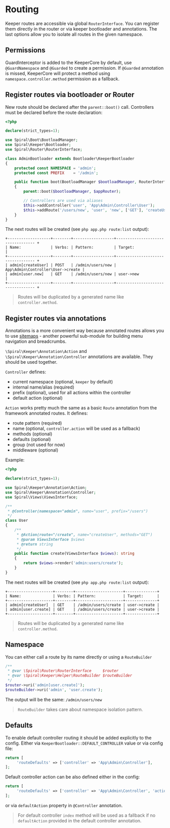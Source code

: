 # Routing
Keeper routes are accessible via global `RouterInterface`.
You can register them directly in the router or via keeper bootloader and annotations.
The last options allow you to isolate all routes in the given namespace.

## Permissions
GuardInterceptor is added to the KeeperCore by default, use `@GuardNamespace` and `@Guarded` to create a permission. 
If `@Guarded` annotation is missed, KeeperCore will protect a method using `namespace.controller.method` permission as a fallback.

## Register routes via bootloader or Router

New route should be declared after the `parent::boot()` call. Controllers must be declared before the route declaration:
```php
<?php

declare(strict_types=1);

use Spiral\Boot\BootloadManager;
use Spiral\Keeper\Bootloader;
use Spiral\Router\RouterInterface;

class AdminBootloader extends Bootloader\KeeperBootloader
{
    protected const NAMESPACE = 'admin';
    protected const PREFIX    = '/admin';

    public function boot(BootloadManager $bootloadManager, RouterInterface $appRouter): void
    {
        parent::boot($bootloadManager, $appRouter);

        // Controllers are used via aliases
        $this->addController('user', 'App\Admin\Controller\User');
        $this->addRoute('/users/new', 'user', 'new', ['GET'], 'createUser');
    }
}
```
The next routes will be created (see `php app.php route:list` output):
```
+-------------------+--------+------------------+---------------------------------- +
| Name:             | Verbs: | Pattern:         | Target:                           |
+-------------------+--------+------------------+---------------------------------- +
| admin[createUser] | POST   | /admin/users/new | App\Admin\Controller\User->create |
| admin[user.new]   | GET    | /admin/users/new | user->new                         |
+-------------------+--------+------------------+---------------------------------- +
```
> Routes will be duplicated by a generated name like `controller.method`.

## Register routes via annotations
Annotations is a more convenient way because annotated routes allows you to use [sitemaps](/keeper/sitemap.md) - another powerful sub-module for building menu navigation and breadcrumbs.

`\Spiral\Keeper\Annotation\Action` and `\Spiral\Keeper\Annotation\Controller` annotations are available. They should be used together.

`Controller` defines:
 - current namespace (optional, `keeper` by default)
 - internal name/alias (required)
 - prefix (optional), used for all actions within the controller
 - default action (optional)
 
`Action` works pretty much the same as a basic `Route` annotation from the framework annotated routes. It defines:
- route pattern (required)
- name (optional, `controller.action` will be used as a fallback)
- methods (optional)
- defaults (optional)
- group (not used for now)
- middleware (optional)

Example:
```php
<?php

declare(strict_types=1);

use Spiral\Keeper\Annotation\Action;
use Spiral\Keeper\Annotation\Controller;
use Spiral\Views\ViewsInterface;

/**
 * @Controller(namespace="admin", name="user", prefix="/users")
 */
class User
{
    /**
     * @Action(route="/create", name="createUser", methods="GET")
     * @param ViewsInterface $views
     * @return string
     */
    public function create(ViewsInterface $views): string
    {
        return $views->render('admin:users/create');
    }
}
``` 
The next routes will be created (see `php app.php route:list` output):
```
+--------------------+--------+---------------------+--------------+
| Name:              | Verbs: | Pattern:            | Target:      |
+--------------------+--------+---------------------+--------------+
| admin[createUser]  | GET    | /admin/users/create | user->create |
| admin[user.create] | GET    | /admin/users/create | user->create |
+--------------------+--------+---------------------+--------------+
```
> Routes will be duplicated by a generated name like `controller.method`.

## Namespace
You can either call a route by its name directly or using a `RouteBuilder`
```php
/**
 * @var \Spiral\Router\RouterInterface     $router 
 * @var \Spiral\Keeper\Helper\RouteBuilder $routeBuilder
 */
$router->uri('admin[user.create]');
$routeBuilder->uri('admin', 'user.create');
```
The output will be the same: `/admin/users/new`
> `RouteBuilder` takes care about namespace isolation pattern.

## Defaults
To enable default controller routing it should be added explicitly to the config.
Either via `KeeperBootloader::DEFAULT_CONTROLLER` value or via config file:
```php
return [
     'routeDefaults' => ['controller' => 'App\Admin\Controller'],
];
```

Default controller action can be also defined either in the config:
```php
return [
     'routeDefaults' => ['controller' => 'App\Admin\Controller', 'action' => 'list'],
];
```

or via `defaultAction` property in `@Controller` annotation.
> For default controller `index` method will be used as a fallback if no `defaultAction` provided in the default controller annotation.
